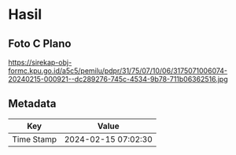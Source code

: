 # Hasil

## Foto C Plano

https://sirekap-obj-formc.kpu.go.id/a5c5/pemilu/pdpr/31/75/07/10/06/3175071006074-20240215-000921--dc289276-745c-4534-9b78-711b06362516.jpg


## Metadata

| Key        | Value               |
| ---------- | ------------------- |
| Time Stamp | 2024-02-15 07:02:30 |



